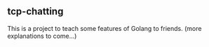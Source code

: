 ## tcp-chatting

This is a project to teach some features of Golang to friends. (more explanations to come...)